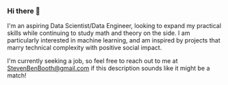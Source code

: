 ### Hi there 👋

I'm an aspiring Data Scientist/Data Engineer, looking to expand my practical skills while continuing to study math and theory on the side. I am particularly interested in machine learning, and am inspired by projects that marry technical complexity with positive social impact.

I'm currently seeking a job, so feel free to reach out to me at StevenBenBooth@gmail.com if this description sounds like it might be a match!

<!--
**StevenBenBooth/StevenBenBooth** is a ✨ _special_ ✨ repository because its `README.md` (this file) appears on your GitHub profile.

Here are some ideas to get you started:

- 🔭 I’m currently working on ...
- 🌱 I’m currently learning ...
- 👯 I’m looking to collaborate on ...
- 🤔 I’m looking for help with ...
- 💬 Ask me about ...
- 📫 How to reach me: ...
- 😄 Pronouns: ...
- ⚡ Fun fact: ...
-->
